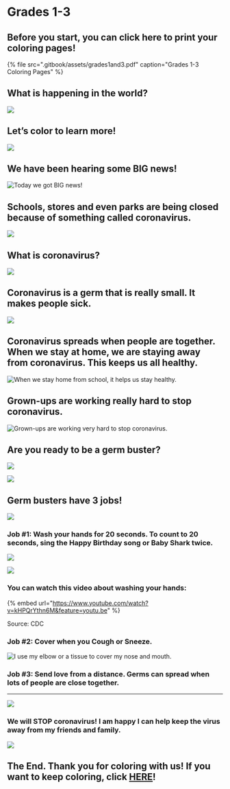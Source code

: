 # Grades 1-3

## Before you start, you can click here to print your coloring pages!

{% file src=".gitbook/assets/grades1and3.pdf" caption="Grades 1-3 Coloring Pages" %}

## What is happening in the world?

![](.gitbook/assets/confused-kid.psd)

## **Let’s color to learn more!**

![](.gitbook/assets/drawing.png)

## **We have been hearing some BIG news!** 

![Today we got BIG news!](.gitbook/assets/image%20%288%29.png)

## **Schools, stores and even parks are being closed because of something called coronavirus.**

![](https://lh5.googleusercontent.com/0E_tOL3pD5uBAm7Ybiu5-PJntgMXS_mSHPnthMV-KEO-Q39tp13d0-_WNHNUpH0gVWT8dPmcUhkh6fFm1Cemd0-p4lgfmI4oNa8t81BvE-iK4bK5PPIw9DksERvUg70gqocRzwNx)

## **What is coronavirus?**

![](.gitbook/assets/confused.png)

## **Coronavirus is a germ that is really small. It makes people sick.**

![](.gitbook/assets/3dgerm.png)

## **Coronavirus spreads when people are together. When we stay at home, we are staying away from coronavirus. This keeps us all healthy.** 

![When we stay home from school, it helps us stay healthy.](.gitbook/assets/image%20%284%29.png)

## **Grown-ups are working really hard to stop coronavirus.**

![Grown-ups are working very hard to stop coronavirus.](.gitbook/assets/image%20%283%29.png)

## **Are you ready to be a germ buster?**

![](.gitbook/assets/germ-buster-1.png)

![](https://lh6.googleusercontent.com/icl9Pt5Oi2shc-0uSPqKAmkW9MvAr9XZcC_AxqMjx99E3vmh7QXj0SgMnkPcWn8X_1qBPRninp6WH76pTHhza-jUplVsN-6ZcQT9_yoWr5eqFbtYCbFZamELuc5xoqGCTZKXqVf1)

## **Germ busters have 3 jobs!**

![](.gitbook/assets/counting-covid.png)

### **Job \#1: Wash your hands for 20 seconds. To count to 20 seconds, sing the Happy Birthday song or Baby Shark twice.** 

![](https://lh5.googleusercontent.com/fSdJA0R33KXwCdYeTDL9DgfobZKCoERs3PzjAmhzEU1sKpwrPneKT2fuvgNDzHXsugLGKhK_z04R89AfyZSGz3ivREpigohlqkFDfmmiivcI8XT1WZRX6rAaOOAM_x8xxdMZ-RYA)

![](https://lh3.googleusercontent.com/XyIfcqzv-BdEbojxYg2SaCEZLyhCkBEUlCvjUFlmkx4ZSXABwC0HfGdXw6gVxaZ_WBHCvCokwlndHd2GymHMK2oxbrbkvRRnTKPv9-JdKAglVZKbN1uCMfCUEzj_n3Pn3qBthCck)

### **You can watch this video about washing your hands:**

{% embed url="https://www.youtube.com/watch?v=kHPQrYthn6M&feature=youtu.be" %}

Source: CDC

### **Job \#2: Cover when you Cough or Sneeze.**

![I use my elbow or a tissue to cover my nose and mouth.](.gitbook/assets/image%20%282%29.png)

### **Job \#3: Send love from a distance. Germs can spread when lots of people are close together.**

  ****

![](https://lh3.googleusercontent.com/nXKms_Vfm7jy50c_TE8-_bo2GIM_1NaQF3AtXKIcwcdl113T-_fkgw2PGqtDELatV9G9A6dC71Jr-vBOCVp72ymEtZuVFhXBFdE4BJVaztBCfmE-iySTxfzamprCZKr9EVIFTCUJ)

### **We will STOP coronavirus! I am happy I can help keep the virus away from my friends and family.**

![](https://lh6.googleusercontent.com/Slu3sceW8FUlaR7MepDl1eTsKsrsSUDEopMgwgl26ArjWhfsXwWMMCMFr4AQ5hLm79Wf7RynEUSkKxTI9Cr-n_nJPUgMtCj217_0m27lLc2leoM0VzjwQGl5xe32BoPxA20JxmlC)

## **The End. Thank you for coloring with us! If you want to keep coloring, click** [**HERE**](https://www.coloringforcovid.com/)**!**  

